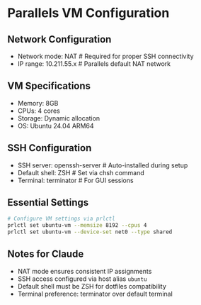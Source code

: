 # Parallels VM Configuration

## Network Configuration
- Network mode: NAT # Required for proper SSH connectivity
- IP range: 10.211.55.x # Parallels default NAT network

## VM Specifications
- Memory: 8GB
- CPUs: 4 cores
- Storage: Dynamic allocation
- OS: Ubuntu 24.04 ARM64

## SSH Configuration
- SSH server: openssh-server # Auto-installed during setup
- Default shell: ZSH # Set via chsh command
- Terminal: terminator # For GUI sessions

## Essential Settings
```bash
# Configure VM settings via prlctl
prlctl set ubuntu-vm --memsize 8192 --cpus 4
prlctl set ubuntu-vm --device-set net0 --type shared
```

## Notes for Claude
- NAT mode ensures consistent IP assignments
- SSH access configured via host alias `ubuntu`
- Default shell must be ZSH for dotfiles compatibility
- Terminal preference: terminator over default terminal